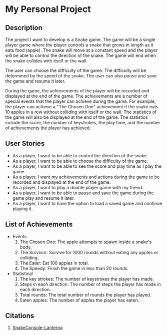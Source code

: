 # My Personal Project

## Description

The project I want to develop is a Snake game. The game will be a single player game where the player controls a snake
that grows in length as it eats food (apple). The snake will move at a constant speed and the player will be able to
control the direction of the snake. The game will end when the snake collides with itself or the wall.  

The user can choose the difficulty of the game. The difficulty will be determined by the speed of the snake. The user
can also pause and save the game and resume it later.  

During the game, the achievements of the player will be recorded and displayed at the end of the game. The achievements
are a number of special events that the player can achieve during the game. For example, the player can achieve a "The
Chosen One" achievement if the snake eats 10 apples in a row without colliding with itself or the wall. The statistics
of the game will also be displayed at the end of the game. The statistics include the score, the number of keystrokes,
the play time, and the number of achievements the player has achieved.

## User Stories

- As a player, I want to be able to control the direction of the snake.
- As a player, I want to be able to choose the difficulty of the game.
- As a player, I want to be able to see the score and play time as I play the game.
- As a player, I want my achievements and actions during the game to be recorded and displayed at the end of the game.
- As a player, I want to play a double player game with my friend.
- As a player, I want to be able to pause and save the game during the game play and resume it later.
- As a player, I want to have the option to load a saved game and continue playing it.

## List of Achievements
- Events
  1. The Chosen One: The apple attempts to spawn inside a snake's body. 
  2. The Survivor: Survive for 1000 rounds without eating any apples or colliding. 
  3. The Eater: Eat 100 apples in total.
  4. The Speedy: Finish the game in less than 20 rounds.
- Statistical
  1. The key strokes: The number of keystrokes the player has made.
  2. Steps in each direction: The number of steps the player has made in each direction.
  3. Total rounds: The total number of rounds the player has played.
  4. Eaten apples: The number of apples the player has eaten.
## Citations 
1. [SnakeConsole-Lanterna](https://github.students.cs.ubc.ca/CPSC210/SnakeConsole-Lanterna)